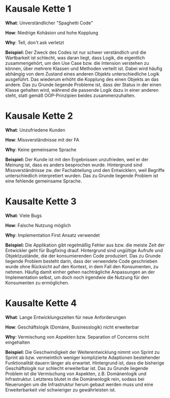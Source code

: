# Kausale Kette 1

**What**: Unverständlicher "Spaghetti Code"

**How**: Niedrige Kohäsion und hohe Kopplung

**Why**: Tell, don't ask verletzt

**Beispiel:** Der Zweck des Codes ist nur schwer verständlich und die Wartbarkeit ist schlecht, was daran liegt, dass Logik, die eigentlich zusammengehört, um den Use Case bzw. die Intension verstehen zu können, über mehrere Klassen und Methoden verteilt ist. Dabei wird häufig abhängig von dem Zustand eines anderen Objekts unterschiedliche Logik ausgeführt. Das wiederum erhöht die Kopplung des einen Objekts an das andere. Das zu Grunde liegende Probleme ist, dass der Status in der einen Klasse gehalten wird, während die passende Logik dazu in einer anderen steht, statt gemäß OOP-Prinzipien beides zusammenzuhalten.


# Kausale Kette 2

**What**: Unzufriedene Kunden

**How**: Missverständnisse mit der FA

**Why**: Keine gemeinsame Sprache

**Beispiel:** Der Kunde ist mit den Ergebnissen unzufrieden, weil er der Meinung ist, dass es anders besprochen wurde. Hintergrund sind Missverständnisse zw. der Fachabteilung und den Entwicklern, weil Begriffe unterschiedlich interpretiert wurden. Das zu Grunde liegende Problem ist eine fehlende gemeinsame Sprache.

# Kausalte Kette 3

**What**: Viele Bugs

**How**: Falsche Nutzung möglich

**Why**: Implementation First Ansatz verwendet

**Beispiel:** Die Applikation gibt regelmäßig Fehler aus bzw. die meiste Zeit der Entwickler geht für Bugfixing drauf. Hintergrund sind ungültige Aufrufe und Objektzustände, die der konsumierenden Code produziert. Das zu Grunde liegende Problem besteht darin, dass der verwendete Code geschrieben wurde ohne Rücksicht auf den Kontext, in dem Fall den Konsumenten, zu nehmen. Häufig damit einher gehen nachträgliche Anpassungen an der Implementation selbst, um doch noch irgendwie die Nutzung für den Konsumenten zu ermöglichen.

# Kausalte Kette 4

**What**: Lange Entwicklungszeiten für neue Anforderungen

**How**: Geschäftslogik (Domäne, Businesslogik) nicht erweiterbar

**Why**: Vermischung von Aspekten bzw. Separation of Concerns nicht eingehalten

**Beispiel:** Die Geschwindigkeit der Weiterentwicklung nimmt von Sprint zu Sprint ab bzw. vermeintlich weniger komplizierte Adaptionen bestehender Funktionalität dauern länger als erwartet. Hintergrund ist, dass die bisherige Geschäftslogik nur schlecht erweiterbar ist. Das zu Grunde liegende Problem ist die Vermischung von Aspekten, z.B. Domänenlogik und Infrastruktur. Letzteres blutet in die Domänenlogik rein, sodass bei Neuerungen um die Infrastruktur herum gebaut werden muss und eine Erweiterbarkeit viel schwieriger zu gewährleisten ist.